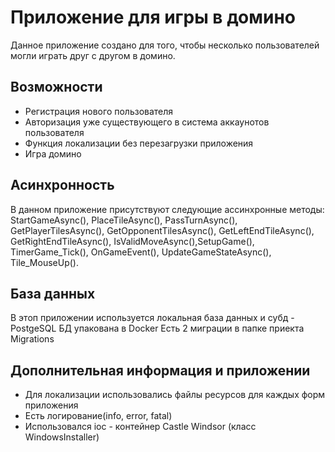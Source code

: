 # Приложение для игры в домино 
Данное приложение создано для того, чтобы несколько пользователей могли играть друг с другом в домино.
## Возможности 
- Регистрация нового пользователя
- Авторизация уже существующего в система аккаунотов пользователя
- Функция локализации без перезагрузки приложения
- Игра домино
## Асинхронность 
В данном приложение присутствуют следующие ассинхронные методы: StartGameAsync(), PlaceTileAsync(), PassTurnAsync(), GetPlayerTilesAsync(),
GetOpponentTilesAsync(), GetLeftEndTileAsync(), GetRightEndTileAsync(), IsValidMoveAsync(),SetupGame(), TimerGame_Tick(), OnGameEvent(), UpdateGameStateAsync(), Tile_MouseUp().
## База данных 
В этоп приложении используется локальная база данных и субд - PostgeSQL 
БД упакована в Docker 
Есть 2 миграции в папке приекта Migrations
## Дополнительная информация и приложении 
- Для локализации использовались файлы ресурсов для каждых форм приложения
- Есть логирование(info, error, fatal)
- Использовался ioc - контейнер Castle Windsor (класс WindowsInstaller)
